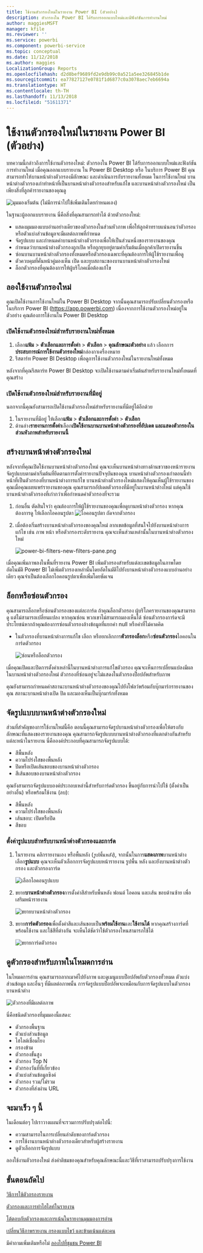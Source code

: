 ```yaml
---
title: ใช้งานตัวกรองใหม่ในรายงาน Power BI (ตัวอย่าง)
description: ตัวกรองใน Power BI ได้รับการออกแบบใหม่และมีฟังก์ชันการทำงานใหม่
author: maggiesMSFT
manager: kfile
ms.reviewer: ''
ms.service: powerbi
ms.component: powerbi-service
ms.topic: conceptual
ms.date: 11/12/2018
ms.author: maggies
LocalizationGroup: Reports
ms.openlocfilehash: d2d8bef9689fd2e9db99c0a521a5ee326845b1de
ms.sourcegitcommit: ea77827127e0781f1d6877c0a3078aec7eb6694a
ms.translationtype: HT
ms.contentlocale: th-TH
ms.lasthandoff: 11/13/2018
ms.locfileid: "51611371"
---
```

# <a name="the-new-filter-experience-in-power-bi-reports-preview"></a>ใช้งานตัวกรองใหม่ในรายงาน Power BI (ตัวอย่าง)

บทความนี้กล่าวถึงการใช้งานตัวกรองใหม่: ตัวกรองใน Power BI ได้รับการออกแบบใหม่และฟังก์ชันการทำงานใหม่ เมื่อคุณออกแบบรายงาน ใน Power BI Desktop หรือ ในบริการ Power BI คุณสามารถทำให้บานหน้าต่างตัวกรองมีลักษณะ และดำเนินการกับรายงานทั้งหมด ในการใช้งานใหม่ บานหน้าต่างตัวกรองเก่าทำหน้าที่เป็นบานหน้าต่างตัวกรองสำหรับแก้ไข และบานหน้าต่างตัวกรองใหม่ เป็นเพียงสิ่งที่ลูกค้ารายงานของคุณดู 
 
![มุมมองเริ่มต้น (ไม่มีการนำไปใช้เพิ่มเติมโดยกำหนดเอง)](media/power-bi-report-filter-preview/power-bi-filter-reading.png)

ในฐานะผู้ออกแบบรายงาน นี่คือสิ่งที่คุณสามารถทำได้ ด้วยตัวกรองใหม่:

- แสดงมุมมองแบบอ่านอย่างเดียวของตัวกรองในส่วนหัวภาพ เพื่อให้ลูกค้าทราบแน่นอนว่าตัวกรองหรือตัวแบ่งส่วนข้อมูลจะมีผลต่อภาพที่กำหนด
- จัดรูปแบบ และกำหนดค่าบานหน้าต่างตัวกรองเพื่อให้เป็นส่วนหนึ่งของรายงานของคุณ
- กำหนดว่าบานหน้าต่างตัวกรองถูกเปิด หรือถูกยุบอยู่ตามค่าเริ่มต้นเมื่อลูกค้าเปิดรายงานขึ้น
- ซ่อนบานบานหน้าต่างตัวกรองทั้งหมดหรือตัวกรองเฉพาะที่คุณต้องการให้ผู้ใช้รายงานเพื่อดู
- ตัวควบคุมที่คั่นหน้าคู่มองเห็น เปิด และยุบสถานะของบานบานหน้าต่างตัวกรองใหม่
- ล็อกตัวกรองที่คุณต้องการให้ผู้บริโภคเมื่อต้องแก้ไข

## <a name="turn-on-the-new-filter-experience"></a>ลองใช้งานตัวกรองใหม่ 

คุณเปิดใช้งานการใช้งานใหม่ใน Power BI Desktop จากนั้นคุณสามารถปรับเปลี่ยนตัวกรองหรือในบริการ Power BI (https://app.powerbi.com) เนื่องจากการใช้งานตัวกรองใหม่อยู่ในตัวอย่าง คุณต้องการใช้งานใน Power BI Desktop 

### <a name="turn-on-new-filters-for-all-new-reports"></a>เปิดใช้งานตัวกรองใหม่สำหรับรายงานใหม่ทั้งหมด

1. เลือก**แฟ้ม** > **ตัวเลือกและการตั้งค่า** > **ตัวเลือก** > **คุณลักษณะตัวอย่าง** แล้ว เลือกการ**ประสบการณ์การใช้งานตัวกรองใหม่**กล่องกาเครื่องหมาย 
2. รีสตาร์ท Power BI Desktop เพื่อดูการใช้งานตัวกรองใหม่ในรายงานใหม่ทั้งหมด

หลังจากที่คุณรีสตาร์ท Power BI Desktop จะเปิดใช้งานตามค่าเริ่มต้นสำหรับรายงานใหม่ทั้งหมดที่คุณสร้าง  

### <a name="turn-on-new-filters-for-an-existing-report"></a>เปิดใช้งานตัวกรองใหม่สำหรับรายงานที่มีอยู่

นอกจากนี้คุณยังสามารถเปิดใช้งานตัวกรองใหม่สำหรับรายงานที่มีอยู่ได้อีกด้วย

1. ในรายงานที่มีอยู่ ให้เลือก**แฟ้ม** > **ตัวเลือกและการตั้งค่า** > **ตัวเลือก**
2. ด้านล่าง**รายงานการตั้งค่า**เลือก**เปิดใช้งานบานบานหน้าต่างตัวกรองที่อัปเดต และแสดงตัวกรองในส่วนหัวภาพสำหรับรายงานนี้**

## <a name="build-the-new-filter-pane"></a>สร้างบานหน้าต่างตัวกรองใหม่

หลังจากที่คุณเปิดใช้งานบานหน้าต่างตัวกรองใหม่ คุณจะเห็นบานหน้าต่างทางด้านขวาของหน้ารายงาน จัดรูปแบบตามค่าเริ่มต้นที่ยึดตามการตั้งค่ารายงานปัจจุบันของคุณ บานหน้าต่างตัวกรองเก่าตอนนี้ทำหน้าที่เป็นตัวกรองที่บานหน้าต่างการแก้ไข บานหน้าต่างตัวกรองใหม่แสดงให้คุณเห็นผู้ใช้รายงานของคุณเมื่อคุณเผยแพร่รายงานของคุณ คุณสามารถอัปเดตตัวกรองที่มีอยู่ในบานหน้าต่างใหม่ แต่คุณใช้บานหน้าต่างตัวกรองที่เก่ากว่าเพื่อกำหนดค่าตัวกรองที่จะรวม

1. ก่อนอื่น ตัดสินใจว่า คุณต้องการให้ผู้ใช้รายงานของคุณเพื่อดูบานหน้าต่างตัวกรอง หากคุณต้องการดู ให้เลือกไอคอนรูปตา ![ไอคอนรูปตา](media/power-bi-report-filter-preview/power-bi-filter-off-eye-icon.png) ถัดจากตัวกรอง

2. เมื่อต้องเริ่มสร้างบานหน้าต่างตัวกรองของคุณใหม่ ลากเขตข้อมูลที่สนใจไปยังบานหน้าต่างการแก้ไข เช่น ภาพ หน้า หรือตัวกรองระดับรายงาน คุณจะเห็นส่วนเหล่านั้นในบานหน้าต่างตัวกรองใหม่

    ![power-bi-filters-new-filters-pane.png](media/power-bi-report-filter-preview/power-bi-filters-new-filters-pane.png)

เมื่อคุณเพิ่มภาพลงในพื้นที่รายงาน Power BI เพิ่มตัวกรองสำหรับแต่ละเขตข้อมูลในภาพโดยอัตโนมัติ Power BI ไม่เพิ่มตัวกรองเหล่านั้นโดยอัตโนมัติไปยังบานหน้าต่างตัวกรองแบบอ่านอย่างเดียว คุณจำเป็นต้องเลือกไอคอนรูปตาเพื่อเพิ่มโดยชัดเจน

 
## <a name="lock-or-hide-filters"></a>ล็อกหรือซ่อนตัวกรอง

คุณสามารถล็อกหรือซ่อนตัวกรองของแต่ละการ์ด ถ้าคุณล็อกตัวกรอง ผู้บริโภครายงานของคุณสามารถดู แต่ไม่สามารถเปลี่ยนแปลง หากคุณซ่อน พวกเขาไม่สามารถมองเห็นได้ ซ่อนตัวกรองการ์ดจะมีประโยชน์หากถ้าคุณต้องการซ่อนตัวกรองล้างข้อมูลที่แยกค่า null หรือค่าที่ไม่คาดคิด 

- ในตัวกรองที่บานหน้าต่างการแก้ไข เลือก หรือยกเลิกการ**ตัวกรองล็อก**หรือ**ซ่อนตัวกรอง**ไอคอนในการ์ดตัวกรอง

   ![ซ่อนหรือล็อกตัวกรอง](media/power-bi-report-filter-preview/power-bi-filter-hide-lock.gif)

เมื่อคุณเปิดและปิดการตั้งค่าเหล่านี้ในบานหน้าต่างการแก้ไขตัวกรอง คุณจะเห็นการเปลี่ยนแปลงมีผลในบานหน้าต่างตัวกรองใหม่ ตัวกรองที่ซ่อนอยู่จะไม่แสดงในตัวกรองป็อปอัพสำหรับภาพ

คุณยังสามารถกำหนดค่าสถานะบานหน้าต่างตัวกรองของคุณไปยังโฟลว์พร้อมกับบุ๊กมาร์กรายงานของคุณ สถานะบานหน้าต่างเปิด ปิด และมองเห็นเป็นบุ๊กมาร์กทั้งหมด
 
## <a name="format-the-new-filters-pane"></a>จัดรูปแบบบานหน้าต่างตัวกรองใหม่

ส่วนที่สำคัญของการใช้งานใหม่นี้คือ ตอนนี้คุณสามารถจัดรูปบานหน้าต่างตัวกรองเพื่อให้ตรงกับลักษณะที่แสดงของรายงานของคุณ คุณสามารถจัดรูปแบบบานหน้าต่างตัวกรองที่แตกต่างกันสำหรับแต่ละหน้าในรายงาน นี่คือองค์ประกอบที่คุณสามารถจัดรูปแบบได้: 

- สีพื้นหลัง
- ความโปร่งใสของพื้นหลัง
- ปิดหรือเปิดเส้นขอบของบานหน้าต่างตัวกรอง
- สีเส้นขอบของบานหน้าต่างตัวกรอง

คุณยังสามารถจัดรูปแบบองค์ประกอบเหล่านี้สำหรับการ์ดตัวกรอง ขึ้นอยู่กับการนำไปใช้ (ตั้งค่าเป็นอย่างอื่น) หรือพร้อมใช้งาน (ลบ): 

- สีพื้นหลัง
- ความโปร่งใสของพื้นหลัง
- เส้นขอบ: เปิดหรือปิด
- สีขอบ

### <a name="set-the-format-for-the-filters-pane-and-cards"></a>ตั้งค่ารูปแบบสำหรับบานหน้าต่างตัวกรองและการ์ด

1. ในรายงาน คลิกรายงานเอง หรือพื้นหลัง (*รูปพื้นหลัง*), จากนั้นในการ**แสดงภาพ**บานหน้าต่าง เลือก**รูปแบบ** 
    คุณจะเห็นตัวเลือกการจัดรูปแบบหน้ารายงาน รูปพื้น หลัง และยังบานหน้าต่างตัวกรอง และตัวกรองการ์ด

    ![เลือกไอคอนรูปแบบ](media/power-bi-report-filter-preview/power-bi-filter-format.png)    

1. ขยาย**บานหน้าต่างตัวกรอง**การตั้งค่าสีสำหรับพื้นหลัง ฟอนต์ ไอคอน และเส้น ขอบด้านซ้าย เพื่อเสริมหน้ารายงาน

    ![ขยายบานหน้าต่างตัวกรอง](media/power-bi-report-filter-preview/power-bi-filter-format-pane.png)

1. ขยาย**การ์ดตัวกรอง**เพื่อตั้งค่าสีและเส้นขอบเป็น**พร้อมใช้งาน**และ**ใช้งานได้** หากคุณสร้างการ์ดที่พร้อมใช้งาน และใช้สีที่ต่างกัน จะเห็นได้ชัดว่าใช้ตัวกรองใหนสามารภใช้ได้ 
  
    ![ขยายการ์ดตัวกรอง](media/power-bi-report-filter-preview/power-bi-filter-format-card.png)

## <a name="view-filters-for-a-visual-in-reading-mode"></a>ดูตัวกรองสำหรับภาพในโหมดการอ่าน

ในโหมดการอ่าน คุณสามารถลากเมาศ์ไปยังภาพ และดูเมนูแบบป็อปอัพกับตัวกรองทั้วหมด ตัวแบ่งส่วนข้อมูล และอื่นๆ ที่มีผลต่อภาพนั้น การจัดรูปแบบป็อปอัพจะเหมือนกับการจัดรูปแบบในตัวกรองบานหน้าต่าง 

![ตัวกรองที่มีผลต่อภาพ](media/power-bi-report-filter-preview/power-bi-filter-per-visual.png)

นี่คือชนิดตัวกรองที่มุมมองนี้แสดง: 
- ตัวกรองพื้นฐาน
- ตัวแบ่งส่วนข้อมูล
- ไฮไลต์เชื่อมโยง 
- กรองข้าม
- ตัวกรองขั้นสูง
- ตัวกรอง Top N
- ตัวกรองวันที่ที่เกี่ยวข้อง
- ตัวแบ่งส่วนข้อมูลซิงค์
- ตัวกรอง รวม/ไม่รวม
- ตัวกรองที่ส่งผ่าน URL

## <a name="coming-soon"></a>จะมาเร็ว ๆ นี้

ในเดือนต่อๆ ไปเราวางแผนที่จะรวมการปรับปรุงต่อไปนี้:
- ความสามารถในการเปลี่ยนลำดับของการ์ดตัวกรอง
- การใช้งานบานหน้าต่างตัวกรองเดียวสำหรับผู้สร้างรายงาน 
- ดูตัวเลือกการจัดรูปแบบ

ลองใช้งานตัวกรองใหม่ ส่งคำติชมของคุณสำหรับคุณลักษณะนี้และวิธีที่เราสามารถปรับปรุงการใช้งาน 

## <a name="next-steps"></a>ขั้นตอนถัดไป
[วิธีการใช้ตัวกรองรายงาน](consumer/end-user-report-filter.md)

[ตัวกรองและการทำไฮไลท์ในรายงาน](power-bi-reports-filters-and-highlighting.md)

[โต้ตอบกับตัวกรองและการเน้นในรายงานมุมมองการอ่าน](consumer/end-user-reading-view.md)

[เปลี่ยนวิธีภาพรายงาน กรองแบบไขว้ และข้ามเน้นแต่ละคน](consumer/end-user-interactions.md)

มีคำถามเพิ่มเติมหรือไม่ [ลองไปที่ชุมชน Power BI](http://community.powerbi.com/)

